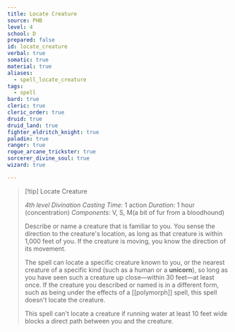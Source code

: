```yaml
---
title: Locate Creature
source: PHB
level: 4
school: D
prepared: false
id: locate_creature
verbal: true
somatic: true
material: true
aliases:
  - spell_locate_creature
tags:
  - spell
bard: true
cleric: true
cleric_order: true
druid: true
druid_land: true
fighter_eldritch_knight: true
paladin: true
ranger: true
rogue_arcane_trickster: true
sorcerer_divine_soul: true
wizard: true

---
```

>[!tip] Locate Creature
>
> *4th level Divination*
> *Casting Time:* 1 action
> *Duration:* 1 hour (concentration)
> *Components:* V, S, M(a bit of fur from a bloodhound)
>
>Describe or name a creature that is familiar to you. You sense the direction to the creature's location, as long as that creature is within 1,000 feet of you. If the creature is moving, you know the direction of its movement.
>
>The spell can locate a specific creature known to you, or the nearest creature of a specific kind (such as a human or a **unicorn**), so long as you have seen such a creature up close—within 30 feet—at least once. If the creature you described or named is in a different form, such as being under the effects of a [[polymorph]] spell, this spell doesn't locate the creature.
>
>This spell can't locate a creature if running water at least 10 feet wide blocks a direct path between you and the creature.
>

